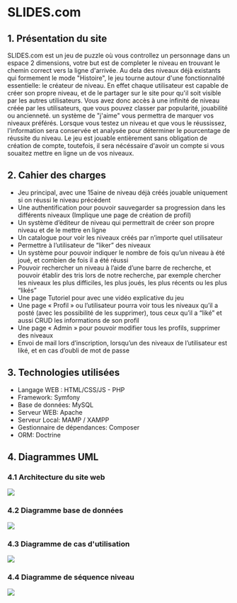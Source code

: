 # SLIDES</span>.com

## 1. Présentation du site

SLIDES</span>.com est un jeu de puzzle où vous controllez un personnage dans un espace 2 dimensions, votre but est de completer le niveau en trouvant le chemin correct vers la ligne d'arrivée. Au dela des niveaux déjà existants qui formement le mode "Histoire", le jeu tourne autour d'une fonctionnalité essentielle: le créateur de niveau. En effet chaque utilisateur est capable de créer son propre niveau, et de le partager sur le site pour qu'il soit visible par les autres utilisateurs. Vous avez donc accès à une infinité de niveau créée par les utilisateurs, que vous pouvez classer par popularité, jouabilité ou ancienneté. un système de "j'aime" vous permettra de marquer vos niveaux préférés. Lorsque vous testez un niveau et que vous le réussissez, l'information sera conservée et analysée pour déterminer le pourcentage de réussite du niveau.
Le jeu est jouable entièrement sans obligation de création de compte, toutefois, il sera nécéssaire d'avoir un compte si vous souaitez mettre en ligne un de vos niveaux.

## 2. Cahier des charges

- Jeu principal, avec une 15aine de niveau déjà créés jouable uniquement si on réussi le niveau précédent
- Une authentification pour pouvoir sauvegarder sa progression dans les différents niveaux (Implique une page de création de profil)
- Un système d’éditeur de niveau qui permettrait de créer son propre niveau et de le mettre en ligne
- Un catalogue pour voir les niveaux créés par n’importe quel utilisateur
- Permettre à l’utilisateur de “liker” des niveaux
- Un système pour pouvoir indiquer le nombre de fois qu’un niveau à été joué, et combien de fois il a été réussi
- Pouvoir rechercher un niveau à l’aide d’une barre de recherche, et pouvoir établir des tris lors de notre recherche, par exemple chercher les niveaux les plus difficiles, les plus joués, les plus récents ou les plus “likés”
- Une page Tutoriel pour avec une vidéo explicative du jeu
- Une page « Profil » ou l’utilisateur pourra voir tous les niveaux qu’il a posté (avec les possibilité de les supprimer), tous ceux qu’il a “liké” et aussi CRUD les informations de son profil
- Une page « Admin » pour pouvoir modifier tous les profils, supprimer des niveaux
- Envoi de mail lors d’inscription, lorsqu’un des niveaux de l’utilisateur est liké, et en cas d’oubli de mot de passe

## 3. Technologies utilisées

- Langage WEB : HTML/CSS/JS - PHP
- Framework: Symfony
- Base de données: MySQL
- Serveur WEB: Apache
- Serveur Local: MAMP / XAMPP
- Gestionnaire de dépendances: Composer
- ORM: Doctrine

## 4. Diagrammes UML

### 4.1 Architecture du site web

![](https://imgur.com/2o1ZuLg.png)

### 4.2 Diagramme base de données

![](https://imgur.com/K9ipcKw.png)

### 4.3 Diagramme de cas d'utilisation

![](https://i.imgur.com/LelV53A.png)

### 4.4 Diagramme de séquence niveau

![](https://i.imgur.com/cGDYIcD.png)
